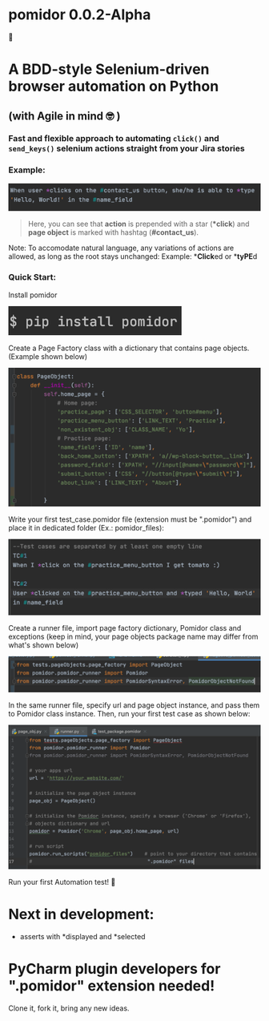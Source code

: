# pomidor 0.0.2-Alpha

:tomato:
# **A BDD-style Selenium-driven browser automation on Python** 
## (with Agile in mind :nerd_face: )
### Fast and flexible approach to automating `click()` and `send_keys()` selenium actions straight from your Jira stories 

### Example:
![Pomidor syntax](images/pomidor_1.png)

>Here, you can see that __action__ is prepended with a star (__*click__) and __page object__ is marked with hashtag (**#contact_us**).

Note: To accomodate natural language, any variations of actions are allowed,
as long as the root stays unchanged: 
Example: ***Click**ed or ***tyPE**d


### Quick Start:
Install pomidor

![Page factory](images/pip_install_pomidor2.png)

Create a Page Factory class with a dictionary that contains page objects. (Example shown below)

![Page factory1](images/page_obj_dict.png)


Write your first test_case.pomidor file (extension must be ".pomidor") and place it in dedicated folder (Ex.: pomidor_files):


![Pomidor syntax](images/pomidor_file.png)


Create a runner file, import page factory dictionary, Pomidor class and exceptions (keep in mind, your page objects package name may differ from what's shown below)

![Runner file](images/import_pomidor_methods.png)

In the same runner file, specify url and page object instance, and pass them to Pomidor class instance. Then, run your first test case as shown below:

![Runner file1](images/init_pomidor_class.png)


Run your first Automation test! :rocket:

# Next in development:
- asserts with *displayed and *selected

# PyCharm plugin developers for ".pomidor" extension needed!

Clone it, fork it, bring any new ideas.

